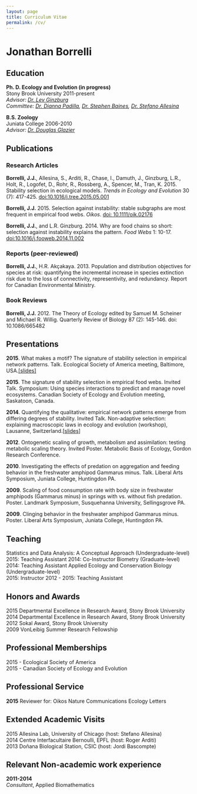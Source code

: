 ```yaml
---
layout: page
title: Curriculum Vitae
permalink: /cv/
---
```

# Jonathan Borrelli  

## Education
**Ph. D. Ecology and Evolution (in progress)**  
Stony Brook University 2011-present  
*Advisor: [Dr. Lev Ginzburg](http://life.bio.sunysb.edu/ee/ginzburglab/)*  
*Committee: [Dr. Dianna Padilla](http://life.bio.sunysb.edu/ee/padillalab/), [Dr. Stephen Baines](http://life.bio.sunysb.edu/ee/baineslab/), [Dr. Stefano Allesina](http://allesinalab.uchicago.edu/)*

**B.S. Zoology**  
Juniata College 2006-2010  
*Advisor: [Dr. Douglas Glazier](http://jcsites.juniata.edu/faculty/glazier/)*

## Publications 
### Research Articles
**Borrelli, J.J.**, Allesina, S., Arditi, R., Chase, I., Damuth, J., Ginzburg, L.R., Holt, R., Logofet, D., Rohr, R., Rossberg, A., Spencer, M., Tran, K. 2015. Stability selection in ecological models. *Trends in Ecology and Evolution* 30 (7): 417-425. [doi:10.1016/j.tree.2015.05.001](http://www.sciencedirect.com/science/article/pii/S0169534715001238) 

**Borrelli, J.J.** 2015. Selection against instability: stable subgraphs are most frequent in empirical food webs. *Oikos*. [doi: 10.1111/oik.02176](http://www.oikosjournal.org/accepted-article/selection-against-instability-stable-subgraphs-are-most-frequent-empirical-food)

**Borrelli, J.J.**, and L.R. Ginzburg. 2014. Why are food chains so short: selection against instability explains the pattern. *Food Webs* 1: 10-17. [doi:10.1016/j.fooweb.2014.11.002](http://www.sciencedirect.com/science/article/pii/S2352249614000056)

### Reports (peer-reviewed)

**Borrelli, J.J.**, H.R. Akçakaya. 2013. Population and distribution objectives for species at risk: quantifying the incremental increase in species extinction risk due to the loss of connectivity, representivity, and redundancy. Report for Canadian Environmental Ministry.

### Book Reviews

**Borrelli, J.J.** 2012. The Theory of Ecology edited by Samuel M. Scheiner and Michael R. Willig. Quarterly Review of Biology 87 (2): 145-146. doi: 10.1086/665482

## Presentations
**2015**. What makes a motif? The signature of stability selection in empirical network patterns. Talk. Ecological Society of America meeting, Baltimore, USA.[[slides]](http://figshare.com/articles/What_makes_a_motif_the_signature_of_selection_on_stability_in_empirical_network_patterns/1508612)

**2015**. The signature of stability selection in empirical food webs. Invited Talk. Symposium: Using species interactions to predict and manage novel ecosystems. Canadian Society of Ecology and Evolution meeting, Saskatoon, Canada.  

**2014**. Quantifying the qualitative: empirical network patterns emerge from differing degrees of stability. Invited Talk. Non-adaptive selection: explaining macroscopic laws in ecology and evolution (workshop), Lausanne, Switzerland.[[slides](http://figshare.com/articles/Quantifying_the_qualitative_empirical_network_patterns_emerge_from_differing_degrees_of_stability/1256364)]

**2012**. Ontogenetic scaling of growth, metabolism and assimilation: testing metabolic scaling theory. Invited Poster. Metabolic Basis of Ecology, Gordon Research Conference. 

**2010**. Investigating the effects of predation on aggregation and feeding behavior in the freshwater amphipod Gammarus minus. Talk. Liberal Arts Symposium, Juniata College, Huntingdon PA. 

**2009**. Scaling of food consumption rate with body size in freshwater amphipods (Gammarus minus) in springs with vs. without fish predation. Poster. Landmark Symposium, Susquehanna University, Sellingsgrove PA.  

**2009**. Clinging behavior in the freshwater amphipod Gammarus minus. Poster. Liberal Arts Symposium, Juniata College, Huntingdon PA.

## Teaching
Statistics and Data Analysis: A Conceptual Approach (Undergraduate-level) 
  2015: Teaching Assistant
  2014: Co-Instructor
Biometry (Graduate-level)
  2014: Teaching Assistant
Applied Ecology and Conservation Biology (Undergraduate-level)  
  2015: Instructor
  2012 - 2015: Teaching Assistant 

## Honors and Awards
2015 Departmental Excellence in Research Award, Stony Brook University  
2014 Departmental Excellence in Research Award, Stony Brook University    
2012 Sokal Award, Stony Brook University  
2009 VonLeibig Summer Research Fellowship  

## Professional Memberships
2015 - Ecological Society of America  
2015 - Canadian Society of Ecology and Evolution  

## Professional Service
**2015** Reviewer for: 
  Oikos
  Nature Communications
  Ecology Letters
 
## Extended Academic Visits
2015 Allesina Lab, University of Chicago (host: Stefano Allesina)  
2014 Centre Interfacultaire Bernoulli, EPFL (host: Roger Arditi)  
2013 Doñana Biological Station, CSIC (host: Jordi Bascompte)   

## Relevant Non-academic work experience
**2011-2014**  
*Consultant*, Applied Biomathematics
